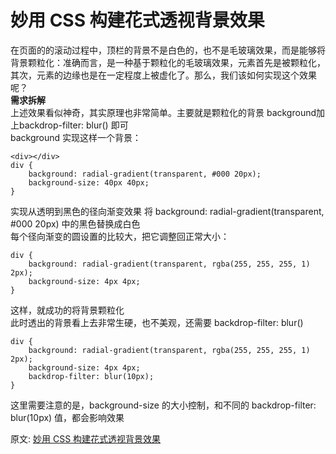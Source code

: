 # 妙用 CSS 构建花式透视背景效果
在页面的的滚动过程中，顶栏的背景不是白色的，也不是毛玻璃效果，而是能够将背景颗粒化：准确而言，是一种基于颗粒化的毛玻璃效果，元素首先是被颗粒化，其次，元素的边缘也是在一定程度上被虚化了。那么，我们该如何实现这个效果呢？  
**需求拆解**  
上述效果看似神奇，其实原理也非常简单。主要就是颗粒化的背景 background加上backdrop-filter: blur() 即可  
background 实现这样一个背景：  
``` 
<div></div>  
div {
    background: radial-gradient(transparent, #000 20px);
    background-size: 40px 40px;
}
```
实现从透明到黑色的径向渐变效果
将 background: radial-gradient(transparent, #000 20px) 中的黑色替换成白色  
每个径向渐变的圆设置的比较大，把它调整回正常大小：  
``` 
div {
    background: radial-gradient(transparent, rgba(255, 255, 255, 1) 2px);
    background-size: 4px 4px;
}
```
这样，就成功的将背景颗粒化  
此时透出的背景看上去非常生硬，也不美观，还需要 backdrop-filter: blur()  
``` 
div {
    background: radial-gradient(transparent, rgba(255, 255, 255, 1) 2px);
    background-size: 4px 4px;
    backdrop-filter: blur(10px);
}
```
这里需要注意的是，background-size 的大小控制，和不同的 backdrop-filter: blur(10px) 值，都会影响效果

原文: 
[妙用 CSS 构建花式透视背景效果](https://mp.weixin.qq.com/s/eHwFbX_C-NjV3XRNORspew)
